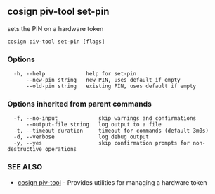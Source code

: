 ## cosign piv-tool set-pin

sets the PIN on a hardware token

```
cosign piv-tool set-pin [flags]
```

### Options

```
  -h, --help             help for set-pin
      --new-pin string   new PIN, uses default if empty
      --old-pin string   existing PIN, uses default if empty
```

### Options inherited from parent commands

```
  -f, --no-input             skip warnings and confirmations
      --output-file string   log output to a file
  -t, --timeout duration     timeout for commands (default 3m0s)
  -d, --verbose              log debug output
  -y, --yes                  skip confirmation prompts for non-destructive operations
```

### SEE ALSO

* [cosign piv-tool](cosign_piv-tool.md)	 - Provides utilities for managing a hardware token

